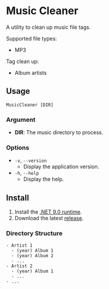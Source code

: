 # Music Cleaner

A utility to clean up music file tags.

Supported file types:

- MP3

Tag clean up:

- Album artists

## Usage

```shell
MusicCleaner [DIR]
```

### Argument

- **DIR**: The music directory to process.

### Options

- `-v`, `--version`
  - Display the application version.
- `-h`, `--help`
  - Display the help.

## Install

1. Install the [.NET 9.0 runtime](https://dotnet.microsoft.com/en-us/download/dotnet/9.0).
2. Download the latest [release](https://github.com/jessekingf/music-cleaner/releases).

### Directory Structure

```text
- Artist 1
  - (year) Album 1
  - (year) Album 2
  - ...
- Artist 2
  - (year) Album 1
  - ...
- ...
```
